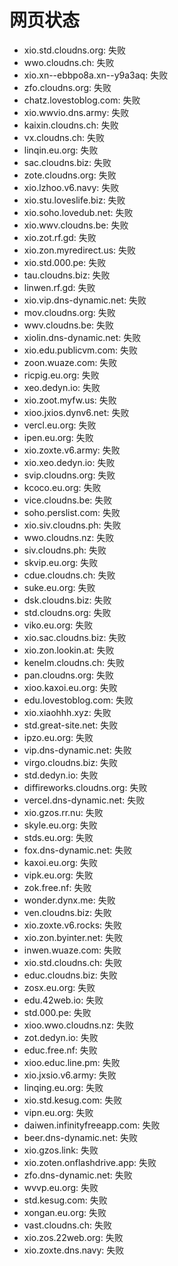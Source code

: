 # 网页状态
- xio.std.cloudns.org: 失败
- wwo.cloudns.ch: 失败
- xio.xn--ebbpo8a.xn--y9a3aq: 失败
- zfo.cloudns.org: 失败
- chatz.lovestoblog.com: 失败
- xio.wwvio.dns.army: 失败
- kaixin.cloudns.ch: 失败
- vx.cloudns.ch: 失败
- linqin.eu.org: 失败
- sac.cloudns.biz: 失败
- zote.cloudns.org: 失败
- xio.lzhoo.v6.navy: 失败
- xio.stu.loveslife.biz: 失败
- xio.soho.lovedub.net: 失败
- xio.wwv.cloudns.be: 失败
- xio.zot.rf.gd: 失败
- xio.zon.myredirect.us: 失败
- xio.std.000.pe: 失败
- tau.cloudns.biz: 失败
- linwen.rf.gd: 失败
- xio.vip.dns-dynamic.net: 失败
- mov.cloudns.org: 失败
- wwv.cloudns.be: 失败
- xiolin.dns-dynamic.net: 失败
- xio.edu.publicvm.com: 失败
- zoon.wuaze.com: 失败
- ricpig.eu.org: 失败
- xeo.dedyn.io: 失败
- xio.zoot.myfw.us: 失败
- xioo.jxios.dynv6.net: 失败
- vercl.eu.org: 失败
- ipen.eu.org: 失败
- xio.zoxte.v6.army: 失败
- xio.xeo.dedyn.io: 失败
- svip.cloudns.org: 失败
- kcoco.eu.org: 失败
- vice.cloudns.be: 失败
- soho.perslist.com: 失败
- xio.siv.cloudns.ph: 失败
- wwo.cloudns.nz: 失败
- siv.cloudns.ph: 失败
- skvip.eu.org: 失败
- cdue.cloudns.ch: 失败
- suke.eu.org: 失败
- dsk.cloudns.biz: 失败
- std.cloudns.org: 失败
- viko.eu.org: 失败
- xio.sac.cloudns.biz: 失败
- xio.zon.lookin.at: 失败
- kenelm.cloudns.ch: 失败
- pan.cloudns.org: 失败
- xioo.kaxoi.eu.org: 失败
- edu.lovestoblog.com: 失败
- xio.xiaohhh.xyz: 失败
- std.great-site.net: 失败
- ipzo.eu.org: 失败
- vip.dns-dynamic.net: 失败
- virgo.cloudns.biz: 失败
- std.dedyn.io: 失败
- diffireworks.cloudns.org: 失败
- vercel.dns-dynamic.net: 失败
- xio.gzos.rr.nu: 失败
- skyle.eu.org: 失败
- stds.eu.org: 失败
- fox.dns-dynamic.net: 失败
- kaxoi.eu.org: 失败
- vipk.eu.org: 失败
- zok.free.nf: 失败
- wonder.dynx.me: 失败
- ven.cloudns.biz: 失败
- xio.zoxte.v6.rocks: 失败
- xio.zon.byinter.net: 失败
- inwen.wuaze.com: 失败
- xio.std.cloudns.ch: 失败
- educ.cloudns.biz: 失败
- zosx.eu.org: 失败
- edu.42web.io: 失败
- std.000.pe: 失败
- xioo.wwo.cloudns.nz: 失败
- zot.dedyn.io: 失败
- educ.free.nf: 失败
- xioo.educ.line.pm: 失败
- xio.jxsio.v6.army: 失败
- linqing.eu.org: 失败
- xio.std.kesug.com: 失败
- vipn.eu.org: 失败
- daiwen.infinityfreeapp.com: 失败
- beer.dns-dynamic.net: 失败
- xio.gzos.link: 失败
- xio.zoten.onflashdrive.app: 失败
- zfo.dns-dynamic.net: 失败
- wvvp.eu.org: 失败
- std.kesug.com: 失败
- xongan.eu.org: 失败
- vast.cloudns.ch: 失败
- xio.zos.22web.org: 失败
- xio.zoxte.dns.navy: 失败
